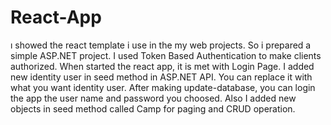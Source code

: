 # React-App
ı showed the react template i use in the my web projects. So i prepared a simple ASP.NET project. I used Token Based Authentication to make clients authorized. When started the react app, it is met with Login Page. I added new identity user in seed method in ASP.NET API. You can replace it with what you want identity user. After making update-database, you can login the app the user name and password you choosed. Also I added new objects in seed method called Camp for paging and CRUD operation.
